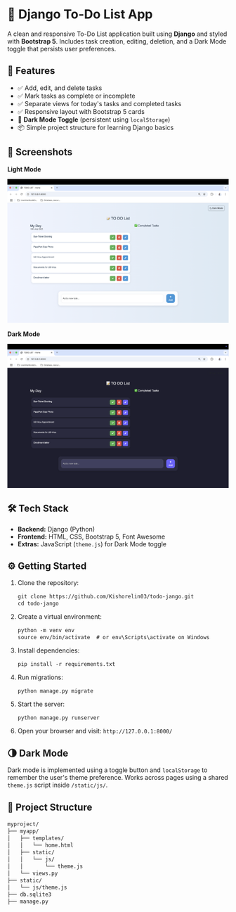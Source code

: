 
<body>

  <h1>📝 Django To-Do List App</h1>
  <p>A clean and responsive To-Do List application built using <strong>Django</strong> and styled with <strong>Bootstrap 5</strong>. Includes task creation, editing, deletion, and a Dark Mode toggle that persists user preferences.</p>

  <div class="divider"></div>

  <h2>🚀 Features</h2>
  <ul>
    <li>✅ Add, edit, and delete tasks</li>
    <li>✅ Mark tasks as complete or incomplete</li>
    <li>✅ Separate views for today's tasks and completed tasks</li>
    <li>✅ Responsive layout with Bootstrap 5 cards</li>
    <li>🌙 <strong>Dark Mode Toggle</strong> (persistent using <code>localStorage</code>)</li>
    <li>📦 Simple project structure for learning Django basics</li>
  </ul>

  <div class="divider"></div>

  <h2>📸 Screenshots</h2>
  <div class="row">
    <div class="col-md-6">
      <p><strong>Light Mode</strong></p>
      <img src="screenshots/home-light.png" alt="Home Page Light Mode" class="screenshot">
    </div>
    <div class="col-md-6">
      <p><strong>Dark Mode</strong></p>
      <img src="screenshots/home-dark.png" alt="Home Page Dark Mode" class="screenshot">
    </div>
  </div>

  <div class="divider"></div>

  <h2>🛠 Tech Stack</h2>
  <ul>
    <li><strong>Backend:</strong> Django (Python)</li>
    <li><strong>Frontend:</strong> HTML, CSS, Bootstrap 5, Font Awesome</li>
    <li><strong>Extras:</strong> JavaScript (<code>theme.js</code>) for Dark Mode toggle</li>
  </ul>

  <div class="divider"></div>

  <h2>⚙️ Getting Started</h2>
  <ol>
    <li>Clone the repository:
      <pre><code>git clone https://github.com/Kishorelin03/todo-jango.git
cd todo-jango</code></pre>
    </li>
    <li>Create a virtual environment:
      <pre><code>python -m venv env
source env/bin/activate  # or env\Scripts\activate on Windows</code></pre>
    </li>
    <li>Install dependencies:
      <pre><code>pip install -r requirements.txt</code></pre>
    </li>
    <li>Run migrations:
      <pre><code>python manage.py migrate</code></pre>
    </li>
    <li>Start the server:
      <pre><code>python manage.py runserver</code></pre>
    </li>
    <li>Open your browser and visit:
      <code>http://127.0.0.1:8000/</code>
    </li>
  </ol>

  <div class="divider"></div>

  <h2>🌗 Dark Mode</h2>
  <p>Dark mode is implemented using a toggle button and <code>localStorage</code> to remember the user's theme preference. Works across pages using a shared <code>theme.js</code> script inside <code>/static/js/</code>.</p>

  <div class="divider"></div>

  <h2>📁 Project Structure</h2>
  <pre><code>myproject/
├── myapp/
│   ├── templates/
│   │   └── home.html
│   ├── static/
│   │   └── js/
│   │       └── theme.js
│   └── views.py
├── static/
│   └── js/theme.js
├── db.sqlite3
├── manage.py
</code></pre>

  <div class="divider"></div>
  

</body>
</html>
